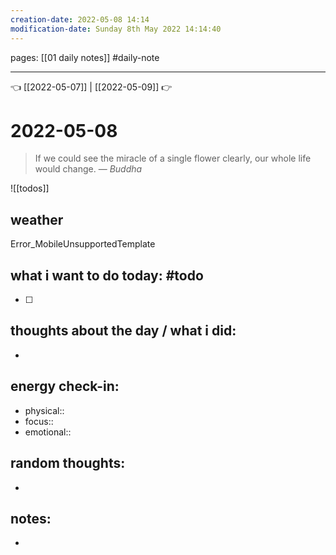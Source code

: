 ```yaml
---
creation-date: 2022-05-08 14:14 
modification-date: Sunday 8th May 2022 14:14:40 
---
```

pages: [[01 daily notes]] 
#daily-note
___

👈 [[2022-05-07]] | [[2022-05-09]] 👉 

# 2022-05-08 
> If we could see the miracle of a single flower clearly, our whole life would change.
> — <cite>Buddha</cite>

![[todos]]


## weather
Error_MobileUnsupportedTemplate

## what i want to do today: #todo
- [ ] 

## thoughts about the day / what i did:
- 

## energy check-in:
- physical::
- focus::
- emotional::

## random thoughts:
- 

## notes:
- 

